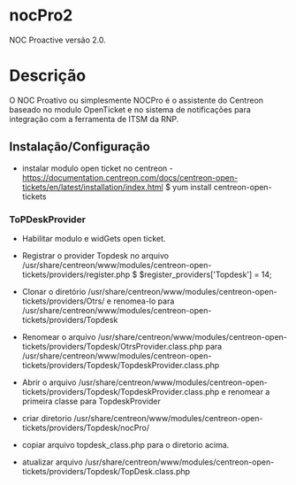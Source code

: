 # nocPro2
 NOC Proactive versão 2.0.
# Descrição
 O NOC Proativo ou simplesmente NOCPro é o assistente do Centreon baseado no modulo OpenTicket e no sistema de notificações para integração com a ferramenta de ITSM da RNP.
## Instalação/Configuração
- instalar modulo open ticket no centreon - https://documentation.centreon.com/docs/centreon-open-tickets/en/latest/installation/index.html
$ yum install centreon-open-tickets

### ToPDeskProvider
- Habilitar modulo e widGets open ticket.
- Registrar o provider Topdesk no arquivo /usr/share/centreon/www/modules/centreon-open-tickets/providers/register.php
$ $register_providers['Topdesk'] = 14;
- Clonar o diretório /usr/share/centreon/www/modules/centreon-open-tickets/providers/Otrs/ e renomea-lo para /usr/share/centreon/www/modules/centreon-open-tickets/providers/Topdesk
- Renomear o arquivo /usr/share/centreon/www/modules/centreon-open-tickets/providers/Topdesk/OtrsProvider.class.php para /usr/share/centreon/www/modules/centreon-open-tickets/providers/Topdesk/TopdeskProvider.class.php
- Abrir o arquivo /usr/share/centreon/www/modules/centreon-open-tickets/providers/Topdesk/TopdeskProvider.class.php e renomear a primeira classe para TopdeskProvider

- criar diretorio /usr/share/centreon/www/modules/centreon-open-tickets/providers/Topdesk/nocPro/
- copiar arquivo topdesk_class.php para o diretorio acima.
- atualizar arquivo /usr/share/centreon/www/modules/centreon-open-tickets/providers/Topdesk/TopDesk.class.php
